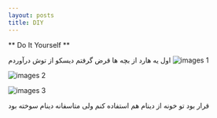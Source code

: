 ```yaml
---
layout: posts
title: DIY
---
```


** Do It Yourself **

اول یه هارد از بچه ها قرض گرفتم
دیسکو از توش درآوردم 
![images 1](https://raw.githubusercontent.com/Mahmoud2560/mahmoud2560.github.io/master/_posts/1.jpg)

![images 2](https://raw.githubusercontent.com/Mahmoud2560/mahmoud2560.github.io/master/_posts/2.jpg)

![images 3](https://raw.githubusercontent.com/Mahmoud2560/mahmoud2560.github.io/master/_posts/3.jpg)

قرار بود تو خونه از دینام هم استفاده کنم ولی متاسفانه دینام سوخته بود






